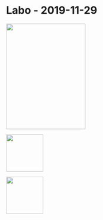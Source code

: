 # Labo - 2019-11-29

<image src="images/image1.png" width="214px" height="284px"></image>

<image src="images/image2.png" width="100px" height="100px"></image>

<image src="images/image3.png" width="100px" height="100px"></image>

